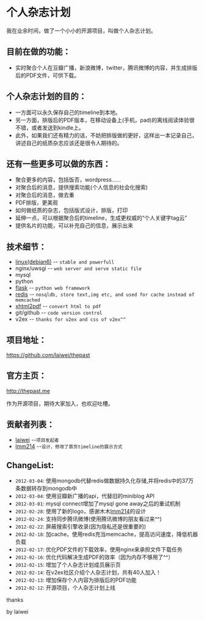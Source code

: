 个人杂志计划
=============

我在业余时间，做了一个小小的开源项目，叫做个人杂志计划。

目前在做的功能：
-------

* 实时聚合个人在豆瓣广播，新浪微博，twitter，腾讯微博的内容，并生成排版后的PDF文件，可供下载。

个人杂志计划的目的：
-------

* 一方面可以永久保存自己的timeline到本地。
* 另一方面，排版后的PDF版本，在移动设备上(手机，pad)的离线阅读体验很不错，或者发送到kindle上。
* 此外，如果我们还有精力的话，不妨把排版做的更好，这样出一本记录自己，讲述自己的纸质杂志应该还是很令人期待的。

还有一些更多可以做的东西：
-------

* 聚合更多的内容，包括饭否，wordpress……
* 对聚合后的消息，提供搜索功能(个人信息的社会化搜索)
* 对聚合后的消息，做去重
* PDF排版，更美观
* 如何做纸质的杂志，包括版式设计，排版，打印
* 延伸一点，可以根据聚合后的timeline，生成更权威的“个人关键字tag云”
* 提供名片的功能，可以补充自己的信息，展示出来

技术细节：
-------

* [linux(debian6)](http://debian.org) -- `stable and powerfull`
* nginx/uwsgi -- `web server and serve static file`
* mysql
* python
* [flask](http://flask.pocoo.org) -- `python web framework`
* [redis](http://redis.io) -- `nosqldb, store text,img etc, and used for cache instead of memcached`
* [xhtml2pdf](https://github.com/chrisglass/xhtml2pdf) -- `convert html to pdf`
* git/github -- `code version control`
* v2ex -- `thanks for v2ex and css of v2ex^^`

项目地址：
-------

https://github.com/laiwei/thepast

官方主页： 
-------

http://thepast.me


作为开源项目，期待大家加入，也欢迎吐槽。

贡献者列表：
-------
* [laiwei](https://github.com/laiwei) --`项目发起者` 
* [lmm214](https://github.com/lmm214) --`设计，修改了首页timeline的展示方式` 


ChangeList:
-------
* `2012-03-04`: 使用mongodb代替redis做数据持久化存储,并将redis中的37万条数据转存到mongodb中
* `2012-03-04`: 使用豆瓣新广播的api，代替旧的miniblog API
* `2012-03-01`: mysql connect增加了mysql gone away之后的重试机制
* `2012-02-28`: 使用了新的logo，感谢木木[lmm214](https://github.com/lmm214)的设计
* `2012-02-24`: 支持同步腾讯微博(使用腾讯微博的朋友看过来^^)
* `2012-02-22`: 屏蔽搜索引擎收录(因为隐私还是很重要的)
* `2012-02-18`: 加cache，使用redis充当memcache，提高访问速度，降低机器负载
* `2012-02-17`: 优化PDF文件的下载效率，使用nginx来承担文件下载任务
* `2012-02-16`: 优化代码解决生成PDF的效率（因为内存不够用了^^）
* `2012-02-15`: 增加了个人杂志计划成员展示页
* `2012-02-14`: 在v2ex社区介绍个人杂志计划，共有40人加入！
* `2012-02-13`: 增加保存个人内容为排版后的PDF功能
* `2012-02-12`: 开源项目，个人杂志计划上线

thanks

by laiwei
